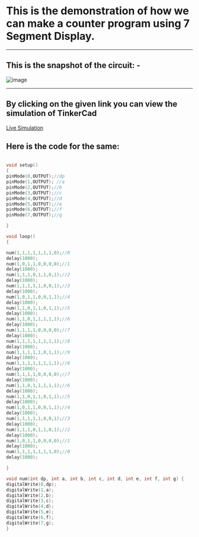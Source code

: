 # This is the demonstration of how we can make a counter program using 7 Segment Display.

------

## This is the snapshot of the circuit: -
![image](https://github.com/SatishKumar75/ardunio-nodemcu/assets/106571472/7b402a92-194d-46b2-8843-1b406998cfef)

-----

## By clicking on the given link you can view the simulation of TinkerCad
[Live Simulation](https://www.tinkercad.com/things/1InDPX7o1Xu "https://www.tinkercad.com/things/1InDPX7o1Xu")

## Here is the code for the same: 
```c++

void setup()
{
pinMode(0,OUTPUT);//dp
pinMode(1,OUTPUT); //a
pinMode(2,OUTPUT);//b
pinMode(3,OUTPUT);//c
pinMode(4,OUTPUT);//d
pinMode(5,OUTPUT);//e
pinMode(6,OUTPUT);//f
pinMode(7,OUTPUT);//g

}

void loop()
{

num(1,1,1,1,1,1,1,0);//0
delay(1000);
num(1,0,1,1,0,0,0,0);//1
delay(1000);
num(1,1,1,0,1,1,0,1);//2
delay(1000);
num(1,1,1,1,1,0,0,1);//3
delay(1000);
num(1,0,1,1,0,0,1,1);//4
delay(1000);
num(1,1,0,1,1,0,1,1);//5
delay(1000);
num(1,1,0,1,1,1,1,1);//6
delay(1000);
num(1,1,1,1,0,0,0,0);//7
delay(1000);
num(1,1,1,1,1,1,1,1);//8
delay(1000);
num(1,1,1,1,1,0,1,1);//9
delay(1000);
num(1,1,1,1,1,1,1,1);//8
delay(1000);
num(1,1,1,1,0,0,0,0);//7
delay(1000);
num(1,1,0,1,1,1,1,1);//6
delay(1000);
num(1,1,0,1,1,0,1,1);//5
delay(1000);
num(1,0,1,1,0,0,1,1);//4
delay(1000);
num(1,1,1,1,1,0,0,1);//3
delay(1000);
num(1,1,1,0,1,1,0,1);//2
delay(1000);
num(1,0,1,1,0,0,0,0);//1
delay(1000);
num(1,1,1,1,1,1,1,0);//0
delay(1000);

}

void num(int dp, int a, int b, int c, int d, int e, int f, int g) {
digitalWrite(0,dp);
digitalWrite(1,a);
digitalWrite(2,b);
digitalWrite(3,c);
digitalWrite(4,d);
digitalWrite(5,e);
digitalWrite(6,f);
digitalWrite(7,g);
}
```
